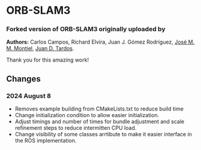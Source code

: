 # ORB-SLAM3

### Forked version of ORB-SLAM3 originally uploaded by
**Authors:** Carlos Campos, Richard Elvira, Juan J. Gómez Rodríguez, [José M. M. Montiel](http://webdiis.unizar.es/~josemari/), [Juan D. Tardos](http://webdiis.unizar.es/~jdtardos/).

Thank you for this amazing work!

## Changes
### 2024 August 8
* Removes example building from CMakeLists.txt to reduce build time
* Change initialization condition to allow easier initialization.
* Adjust timings and number of times for bundle adjustment and scale refinement steps to reduce intermitten CPU load.
* Change visibility of some classes arrtibute to make it easier interface in the ROS implementation.
